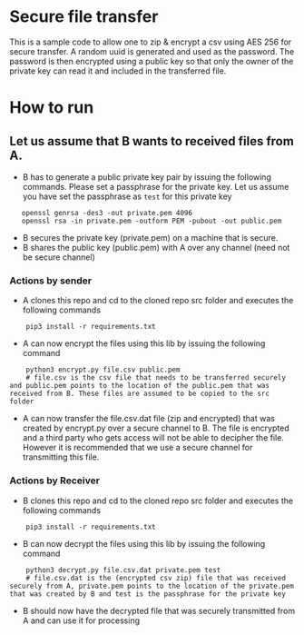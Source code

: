 # Secure file transfer
This is a sample code to allow one to zip & encrypt a csv using AES 256 for secure transfer. A random uuid is generated and used as the password. The password is then encrypted using a public key so that only the owner of the private key can read it and included in the transferred file.


# How to run
## Let us assume that B wants to received files from A.
- B has to generate a public private key pair by issuing the following commands. Please set a passphrase for the private key. Let us assume you have set the passphrase as `test` for this private key

```
   openssl genrsa -des3 -out private.pem 4096
   openssl rsa -in private.pem -outform PEM -pubout -out public.pem
```
- B secures the private key (private.pem) on a machine that is secure.
- B shares the public key (public.pem) with A over any channel (need not be secure channel)

### Actions by sender
- A clones this repo and cd to the cloned repo src folder and executes the following commands
```
    pip3 install -r requirements.txt
```
- A can now encrypt the files using this lib by issuing the following command
```
    python3 encrypt.py file.csv public.pem
    # file.csv is the csv file that needs to be transferred securely and public.pem points to the location of the public.pem that was received from B. These files are assumed to be copied to the src folder
```
- A can now transfer the file.csv.dat file (zip and encrypted) that was created by encrypt.py over a secure channel to B. The file is encrypted and a third party who gets access will not be able to decipher the file. However it is recommended that we use a secure channel for transmitting this file.

### Actions by Receiver
- B clones this repo and cd to the cloned repo src folder and executes the following commands
```
    pip3 install -r requirements.txt
```
- B can now decrypt the files using this lib by issuing the following command
```
    python3 decrypt.py file.csv.dat private.pem test
    # file.csv.dat is the (encrypted csv zip) file that was received securely from A, private.pem points to the location of the private.pem that was created by B and test is the passphrase for the private key
```
- B should now have the decrypted file that was securely transmitted from A and can use it for processing